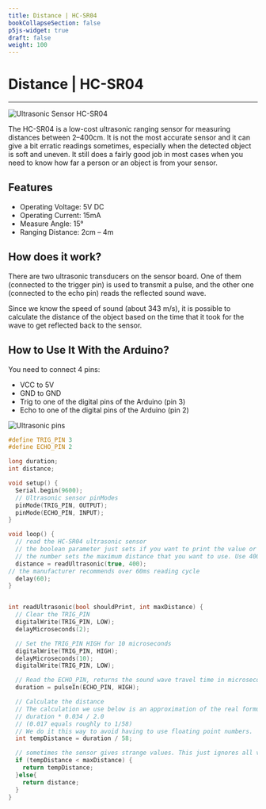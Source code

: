 ```yaml
---
title: Distance | HC-SR04
bookCollapseSection: false
p5js-widget: true
draft: false
weight: 100
---
```


# Distance | HC-SR04

---

![Ultrasonic Sensor HC-SR04](https://newmedia.dog/wp-content/uploads/2018/11/hc-sr04.jpg)

The HC-SR04 is a low-cost ultrasonic ranging sensor for measuring distances between 2–400cm. It is not the most accurate sensor and it can give a bit erratic readings sometimes, especially when the detected object is soft and uneven. It still does a fairly good job in most cases when you need to know how far a person or an object is from your sensor.

## Features

- Operating Voltage: 5V DC
- Operating Current: 15mA
- Measure Angle: 15°
- Ranging Distance: 2cm – 4m

## How does it work?

There are two ultrasonic transducers on the sensor board. One of them (connected to the trigger pin) is used to transmit a pulse, and the other one (connected to the echo pin) reads the reflected sound wave.

Since we know the speed of sound (about 343 m/s), it is possible to calculate the distance of the object based on the time that it took for the wave to get reflected back to the sensor.

## How to Use It With the Arduino?

You need to connect 4 pins:

- VCC to 5V
- GND to GND
- Trig to one of the digital pins of the Arduino (pin 3)
- Echo to one of the digital pins of the Arduino (pin 2)

![Ultrasonic pins](https://newmedia.dog/wp-content/uploads/2018/11/hc-sr04_bb.png)

```c
#define TRIG_PIN 3
#define ECHO_PIN 2

long duration;
int distance;

void setup() {
  Serial.begin(9600);
  // Ultrasonic sensor pinModes
  pinMode(TRIG_PIN, OUTPUT);
  pinMode(ECHO_PIN, INPUT);
}

void loop() {
  // read the HC-SR04 ultrasonic sensor
  // the boolean parameter just sets if you want to print the value or not
  // the number sets the maximum distance that you want to use. Use 400 or lower.
  distance = readUltrasonic(true, 400);
// the manufacturer recommends over 60ms reading cycle
  delay(60);
}


int readUltrasonic(bool shouldPrint, int maxDistance) {
  // Clear the TRIG_PIN
  digitalWrite(TRIG_PIN, LOW);
  delayMicroseconds(2);

  // Set the TRIG_PIN HIGH for 10 microseconds
  digitalWrite(TRIG_PIN, HIGH);
  delayMicroseconds(10);
  digitalWrite(TRIG_PIN, LOW);

  // Read the ECHO_PIN, returns the sound wave travel time in microseconds
  duration = pulseIn(ECHO_PIN, HIGH);

  // Calculate the distance
  // The calculation we use below is an approximation of the real formula:
  // duration * 0.034 / 2.0
  // (0.017 equals roughly to 1/58)
  // We do it this way to avoid having to use floating point numbers.
  int tempDistance = duration / 58;

  // sometimes the sensor gives strange values. This just ignores all values larger than the maxDistance.
  if (tempDistance < maxDistance) {
    return tempDistance;
  }else{
    return distance;
  }
}
```